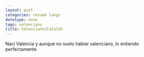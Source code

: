 ```yaml
---
layout: post
categories: resume langs
datetype: none
tags: valenciano
title: Valenciano/Catalán
---
```


Nací Valencia y aunque no suelo hablar valenciano, lo entiendo perfectamente.
